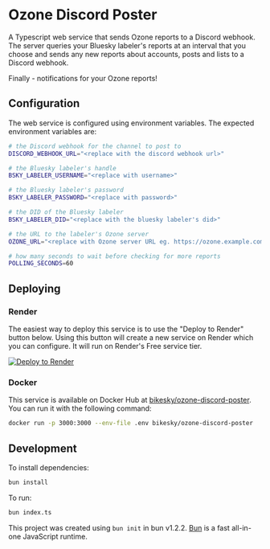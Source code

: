 # Ozone Discord Poster

A Typescript web service that sends Ozone reports to a Discord webhook. The server queries your Bluesky labeler's reports at an interval that you choose and sends any new reports about accounts, posts and lists to a Discord webhook.

Finally - notifications for your Ozone reports!

## Configuration

The web service is configured using environment variables. The expected environment variables are:

```sh
# the Discord webhook for the channel to post to
DISCORD_WEBHOOK_URL="<replace with the discord webhook url>"

# the Bluesky labeler's handle
BSKY_LABELER_USERNAME="<replace with username>"

# the Bluesky labeler's password
BSKY_LABELER_PASSWORD="<replace with password>"

# the DID of the Bluesky labeler
BSKY_LABELER_DID="<replace with the bluesky labeler's did>"

# the URL to the labeler's Ozone server
OZONE_URL="<replace with Ozone server URL eg. https://ozone.example.com>"

# how many seconds to wait before checking for more reports 
POLLING_SECONDS=60
```

## Deploying

### Render

The easiest way to deploy this service is to use the "Deploy to Render" button below. Using this button will create a new service on Render which you can configure. It will run on Render's Free service tier.

<a href="https://render.com/deploy?repo=https://github.com/bikesky-social/ozone-discord-poster">
<img src="https://render.com/images/deploy-to-render-button.svg" alt="Deploy to Render" />
</a>

### Docker

This service is available on Docker Hub at [bikesky/ozone-discord-poster](https://hub.docker.com/r/bikesky/ozone-discord-poster). You can run it with the following command:

```sh
docker run -p 3000:3000 --env-file .env bikesky/ozone-discord-poster
```

## Development

To install dependencies:

```bash
bun install
```

To run:

```bash
bun index.ts
```

This project was created using `bun init` in bun v1.2.2. [Bun](https://bun.sh) is a fast all-in-one JavaScript runtime.
